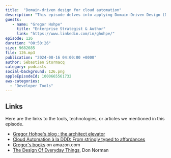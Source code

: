 ```yaml
---
title:  "Domain-driven design for cloud automation"
description: "This episode delves into applying Domain-Driven Design (DDD) to cloud automation, specifically for event-based integration systems. Author Gregor Hohpe emphasizes the importance of domain languages for clearly expressing core system concepts. He illustrates how Amazon Web Services (AWS) EventBridge can benefit from a domain model to differentiate between Pipes and Buses services. Hohpe argues that cloud automation languages like CDK and Pulumi should harness the power of object-oriented languages to provide developers with affordances. This means using types and interfaces to guide developers towards valid cloud resource combinations, catching errors at compile time rather than deployment. This episode explores how to implement DDD in cloud automation, the benefits of strongly typed automation languages, and how to leverage affordances for more efficient cloud automation."
guests:
   - name: "Gregor Hohpe"
     title: "Enterprise Strategist & Author"
     link: "https://www.linkedin.com/in/ghohpe/"
episode: 126
duration: "00:50:26" 
size: 9682685
file: 126.mp3
publication: "2024-08-16 04:00:00 +0000"
author: Sébastien Stormacq
category: podcasts
social-background: 126.png
appleEpisodeId: 1000665561732
aws-categories:
  - "Developer Tools"
---
```


## Links

Here are the links to the tools, technologies, or articles we mentioned in this episode.

- [Gregor Hohpe's blog : the architect elevator](https://architectelevator.com/blog/)
- [Cloud Automation à la DDD: From stringly typed to affordances](https://architectelevator.com/cloud/ddd-technical-domains/)
- [Gregor's books](https://www.amazon.com/s?k=gregor+hohpe&crid=2YLBKU473CMMD&sprefix=gregor+hohpe%2Caps%2C152&ref=nb_sb_noss_1) on amazon.com
- [The Design Of Everyday Things](https://www.amazon.com/Design-Everyday-Things-Revised-Expanded/dp), Don Norman 

